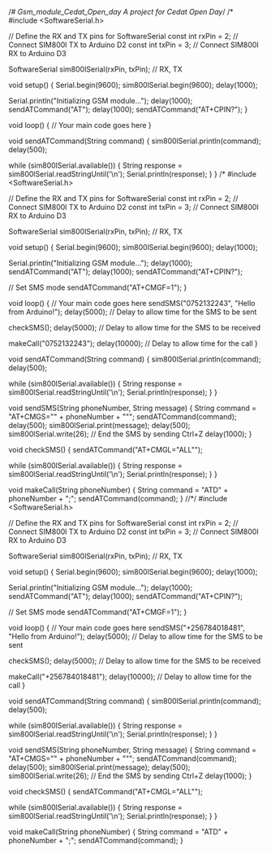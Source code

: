 /*# Gsm_module_Cedat_Open_day
A project for Cedat Open Day*/
/*
#include <SoftwareSerial.h>

// Define the RX and TX pins for SoftwareSerial
const int rxPin = 2;  // Connect SIM800l TX to Arduino D2
const int txPin = 3;  // Connect SIM800l RX to Arduino D3

SoftwareSerial sim800lSerial(rxPin, txPin); // RX, TX

void setup() {
  Serial.begin(9600);
  sim800lSerial.begin(9600);
  delay(1000);

  Serial.println("Initializing GSM module...");
  delay(1000);
  sendATCommand("AT");
  delay(1000);
  sendATCommand("AT+CPIN?");
}

void loop() {
  // Your main code goes here
}

void sendATCommand(String command) {
  sim800lSerial.println(command);
  delay(500);

  while (sim800lSerial.available()) {
    String response = sim800lSerial.readStringUntil('\n');
    Serial.println(response);
  }
}
/*
#include <SoftwareSerial.h>

// Define the RX and TX pins for SoftwareSerial
const int rxPin = 2;  // Connect SIM800l TX to Arduino D2
const int txPin = 3;  // Connect SIM800l RX to Arduino D3

SoftwareSerial sim800lSerial(rxPin, txPin); // RX, TX

void setup() {
  Serial.begin(9600);
  sim800lSerial.begin(9600);
  delay(1000);

  Serial.println("Initializing GSM module...");
  delay(1000);
  sendATCommand("AT");
  delay(1000);
  sendATCommand("AT+CPIN?");

  // Set SMS mode
  sendATCommand("AT+CMGF=1");
}

void loop() {
  // Your main code goes here
  sendSMS("0752132243", "Hello from Arduino!");
  delay(5000);  // Delay to allow time for the SMS to be sent

  checkSMS();
  delay(5000);  // Delay to allow time for the SMS to be received

  makeCall("0752132243");
  delay(10000);  // Delay to allow time for the call
}

void sendATCommand(String command) {
  sim800lSerial.println(command);
  delay(500);

  while (sim800lSerial.available()) {
    String response = sim800lSerial.readStringUntil('\n');
    Serial.println(response);
  }
}

void sendSMS(String phoneNumber, String message) {
  String command = "AT+CMGS=\"" + phoneNumber + "\"";
  sendATCommand(command);
  delay(500);
  sim800lSerial.print(message);
  delay(500);
  sim800lSerial.write(26);  // End the SMS by sending Ctrl+Z
  delay(1000);
}

void checkSMS() {
  sendATCommand("AT+CMGL=\"ALL\"");

  while (sim800lSerial.available()) {
    String response = sim800lSerial.readStringUntil('\n');
    Serial.println(response);
  }
}

void makeCall(String phoneNumber) {
  String command = "ATD" + phoneNumber + ";";
  sendATCommand(command);
}
//*/
#include <SoftwareSerial.h>

// Define the RX and TX pins for SoftwareSerial
const int rxPin = 2;  // Connect SIM800l TX to Arduino D2
const int txPin = 3;  // Connect SIM800l RX to Arduino D3

SoftwareSerial sim800lSerial(rxPin, txPin); // RX, TX

void setup() {
  Serial.begin(9600);
  sim800lSerial.begin(9600);
  delay(1000);

  Serial.println("Initializing GSM module...");
  delay(1000);
  sendATCommand("AT");
  delay(1000);
  sendATCommand("AT+CPIN?");

  // Set SMS mode
  sendATCommand("AT+CMGF=1");
}

void loop() {
  // Your main code goes here
  sendSMS("+256784018481", "Hello from Arduino!");
  delay(5000);  // Delay to allow time for the SMS to be sent

  checkSMS();
  delay(5000);  // Delay to allow time for the SMS to be received

  makeCall("+256784018481");
  delay(10000);  // Delay to allow time for the call
}

void sendATCommand(String command) {
  sim800lSerial.println(command);
  delay(500);

  while (sim800lSerial.available()) {
    String response = sim800lSerial.readStringUntil('\n');
    Serial.println(response);
  }
}

void sendSMS(String phoneNumber, String message) {
  String command = "AT+CMGS=\"" + phoneNumber + "\"";
  sendATCommand(command);
  delay(500);
  sim800lSerial.print(message);
  delay(500);
  sim800lSerial.write(26);  // End the SMS by sending Ctrl+Z
  delay(1000);
}

void checkSMS() {
  sendATCommand("AT+CMGL=\"ALL\"");

  while (sim800lSerial.available()) {
    String response = sim800lSerial.readStringUntil('\n');
    Serial.println(response);
  }
}

void makeCall(String phoneNumber) {
  String command = "ATD" + phoneNumber + ";";
  sendATCommand(command);
}

